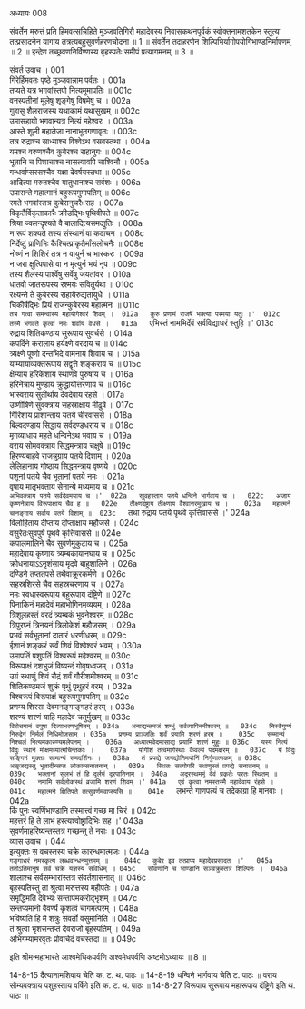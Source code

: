 अध्यायः 008

संवर्तेन मरुत्तं प्रति हिमवत्सन्निहिते मुञ्जवतिगिरौ महादेवस्य निवासकथनपूर्वकं स्वोक्तनामशतकेन स्तुत्या तत्प्रसादनेन यागाय तत्रत्यबहुसुवर्णहरणचोदना ॥ 1 ॥ संवर्तेन तदाहरणेन शिल्पिभिर्यागोपयोगिभाण्डनिर्मापणम् ॥ 2 ॥ इन्द्रेण तच्छ्रवणनिर्विण्णस्य बृहस्पतेः समीपं प्रत्यागमनम् ॥ 3 ॥

संवर्त उवाच ।	001  
गिरेर्हिमवतः पृष्ठे मुञ्जवान्नाम पर्वतः ।	001a  
तप्यते यत्र भगवांस्तपो नित्यमुमापतिः ॥	001c  
वनस्पतीनां मूलेषु शृङ्गेषु विषमेषु च ।	002a  
गुहासु शैलराजस्य यथाकामं यथासुखम् ॥	002c  
उमासहायो भगवान्यत्र नित्यं महेश्वरः ।	003a  
आस्ते शूली महातेजा नानाभूतगणावृतः ॥	003c  
तत्र रुद्राश्च साध्याश्च विश्वेऽथ वसवस्तथा ।	004a  
यमश्च वरुणश्चैव कुबेरश्च सहानुगः ॥	004c  
भूतानि च पिशाचाश्च नासत्यावपि चाश्विनौ ।	005a  
गन्धर्वाप्सरसश्चैव यक्षा देवर्षयस्तथा ॥	005c  
आदित्या मरुतश्चैव यातुधानाश्च सर्वशः ।	006a  
उपासन्ते महात्मानं बहुरूपमुमापतिम् ॥	006c  
रमते भगवांस्तत्र कुबेरानुचरैः सह ।	007a  
विकृतैर्विकृताकारैः क्रीडद्भिः पृथिवीपते ॥	007c  
श्रिया ज्वलन्दृश्यते वै बालादित्यसमद्युतिः ।	008a  
न रूपं शक्यते तस्य संस्थानं वा कदाचन ।	008c  
निर्देष्टुं प्राणिभिः कैश्चित्प्राकृतैर्मांसलोचनैः ॥	008e  
नोष्णं न शिशिरं तत्र न वायुर्न च भास्करः ।	009a  
न जरा क्षुत्पिपासे वा न मृत्युर्न भयं नृप ॥	009c  
तस्य शैलस्य पार्श्वेषु सर्वेषु जयतांवर ।	010a  
धातवो जातरूपस्य रश्मयः सवितुर्यथा ॥	010c  
रक्ष्यन्ते ते कुबेरस्य सहायैरुद्यतायुधैः ।	011a  
चिकीर्षद्भिः प्रियं राजन्कुबेरस्य महात्मनः ॥	011c  
`तत्र गत्वा समन्वास्य महायोगेश्वरं शिवम् ।	012a  
कुरु प्रणामं राजर्षे भक्त्या परमया यतुः ॥'	012c  
तस्मै भगवते कृत्वा नमः शर्वाय वेधसे ।	013a  
`एभिस्तं नामभिर्देवं सर्वविद्याधरं स्तुहि ॥'	013c  
रुद्राय शितिकण्ठाय सुरूपाय सुवर्चसे ।	014a  
कपर्दिने करालाय हर्यक्ष्णे वरदाय च ॥	014c  
त्र्यक्ष्णे पूष्णो दन्तभिदे वामनाय शिवाय च ।	015a  
याम्यायाव्यक्तरूपाय सद्वृत्ते शङ्कराय च ॥	015c  
क्षेम्याय हरिकेशाय स्थाणवे पुरुषाय च ।	016a  
हरिनेत्राय मुण्डाय क्रुद्धायोत्तरणाय च ॥	016c  
भास्वराय सुतीर्थाय देवदेवाय रंहसे ।	017a  
उष्णीषिणे सुवक्त्राय सहस्राक्षाय मीढुषे ॥	017c  
गिरिशाय प्राशान्ताय यतये चीरवाससे ।	018a  
बिल्वदण्डाय सिद्धाय सर्वदण्डधराय च ॥	018c  
मृगव्याधाय महते धन्विनेऽथ भवाय च ।	019a  
वराय सोमवक्त्राय सिद्धमन्त्राय चक्षुषे ॥	019c  
हिरण्यबाहवे राजन्नुग्राय पतये दिशाम् ।	020a  
लेलिहानाय गोष्ठाय सिद्धमन्त्राय वृष्णये ॥	020c  
पशूनां पतये चैव भूतानां पतये नमः ।	021a  
वृषाय मातृभक्ताय सेनान्ये मध्यमाय च ॥	021c  
`अभिवक्त्राय पतये सर्वदेवमयाय च ।'	022a  
स्रुवहस्ताय पतये धन्विने भार्गवाय च ।	022c  
अजाय कृष्णनेत्राय विरूपाक्षाय चैव ह ॥	022e  
तीक्ष्णदंष्ट्राय तीक्ष्णाय वैश्वानरमुखाय च ।	023a  
महात्मने चानङ्गाय सर्वाय पतये विशाम् ॥	023c  
`तथा रुद्राय पतये पृथवे कृत्तिवाससे ।'	024a  
विलोहिताय दीप्ताय दीप्ताक्षाय महौजसे ।	024c  
वसुरेतःसुवपुषे पृथवे कृत्तिवाससे ॥	024e  
कपालमालिने चैव सुवर्णमुकुटाय च ।	025a  
महादेवाय कृष्णाय त्र्यम्बकायानघाय च ॥	025c  
क्रोधनायाऽऽनृशंसाय मृदवे बाहुशालिने ।	026a  
दण्डिने तप्ततपसे तथैवाक्रूरकर्मणे ॥	026c  
सहस्रशिरसे चैव सहस्रचरणाय च ।	027a  
नमः स्वधास्वरूपाय बहुरूपाय दंष्ट्रिणे ॥	027c  
पिनाकिनं महादेवं महाभोगिनमव्ययम् ।	028a  
त्रिशूलहस्तं वरदं त्र्यम्बकं भुवनेश्वरम् ॥	028c  
त्रिपुरघ्नं त्रिनयनं त्रिलोकेशं महौजसम् ।	029a  
प्रभवं सर्वभूतानां दातारं धरणीधरम् ॥	029c  
ईशानं शङ्करं सर्वं शिवं विश्वेश्वरं भवम् ।	030a  
उमापतिं पशुपतिं विश्वरूपं महेश्वरम् ॥	030c  
विरूपाक्षं दशभुजं विष्यन्दं गोवृषध्वजम् ।	031a  
उग्रं स्थाणुं शिवं रौद्रं शर्वं गौरीशमीश्वरम् ॥	031c  
शितिकण्ठमजं शुक्रं पृथुं पृथुहरं वरम् ।	032a  
विश्वरूपं विरूपाक्षं बहुरूपमुमापतिम् ॥	032c  
प्रणम्य शिरसा देवमनङ्गाङ्गहरं हरम् ।	033a  
शरण्यं शरणं याहि महादेवं चतुर्मुखम् ॥	033c  
`विरोचमानं वपुषा दिव्याभरणभूषितम् ।	034a  
अनाद्यन्तमजं शम्भुं सर्वव्यापिनमीश्वरम् ॥	034c  
निस्त्रैगुण्यं निरुद्वेगं निर्मलं निधिमोजसाम् ।	035a  
प्रणम्य प्राञ्जलिः शर्वं प्रयामि शरणं हरम् ॥	035c  
सम्मान्यं निश्चलं नित्यमकारुण्यमलेपनम् ।	036a  
अध्यात्मवेदमासाद्य प्रयामि शरणं मुहुः ॥	036c  
यस्य नित्यं विदुः स्थानं मोक्षमध्यात्मचिन्तकाः ।	037a  
योगीशं तत्वमार्गस्थाः कैवल्यं पदमक्षरम् ॥	037c  
यं विदुः सङ्गिनं मुक्ताः सामान्यं समदर्शिनः ।	038a  
तं प्रपद्ये जगद्योनिमयोनिं निर्गुणात्मकम् ॥	038c  
असृजद्यस्तु भूतादीन्सप्त लोकान्सनातनान् ।	039a  
स्थितः सत्योपरि स्थाणुस्तं प्रपद्ये सनातनम् ॥	039c  
भक्तानां सुलभं तं हि दुर्लभं दूरपातिनाम् ।	040a  
अदूरस्थममुं देवं प्रकृतेः परतः स्थितम् ॥	040c  
नमामि सर्वलोकस्थं व्रजामि शरणं शिवम् ।'	041a  
एवं कृत्वा नमस्तस्मै महादेवाय रंहसे ।	041c  
महात्मने क्षितिपते तत्सुवर्णमवाप्स्यसि ॥	041e  
`लभन्ते गाणपत्यं च तदेकाग्रा हि मानवाः ।	042a  
किं पुनः स्वर्णिभाण्डानि तस्मात्त्वं गच्छ मा चिरं ॥	042c  
महत्तरं हि ते लाभं हस्त्यश्वोष्ट्रादिभिः सह ।'	043a  
सुवर्णमाहरिष्यन्तस्तत्र गच्छन्तु ते नराः ॥	043c  
व्यास उवाच ।	044  
इत्युक्तः स वचस्तस्य चक्रे कारन्धमात्मजः ।	044a  
`गङ्गाधरं नमस्कृत्य लब्धवान्धनमुत्तमम् ॥	044c  
कुबेर इव तत्प्राप्य महादेवप्रसादतः ।'	045a  
ततोऽतिमानुषं सर्वं चक्रे यज्ञस्य संविधिम् ॥	045c  
सौवर्णानि च भाण्डानि सञ्चक्रुस्तत्र शिल्पिनः ।	046a  
`शालाश्च सर्वसम्भारांस्तत्र संवर्तशासनात् ॥'	046c  
बृहस्पतिस्तु तां श्रुत्वा मरुत्तस्य महीपतेः ।	047a  
समृद्धिमति देवेभ्यः सन्तापमकरोद्भृशम् ॥	047c  
सन्तप्यमानो वैवर्ण्यं कृशत्वं चागमत्परम् ।	048a  
भविष्यति हि मे शत्रुः संवर्तो वसुमानिति ॥	048c  
तं श्रुत्वा भृशसन्तप्तं देवराजो बृहस्पतिम् ।	049a  
अभिगम्यामरवृतः प्रोवाचेदं वचस्तदा ॥ ॥	049c  

इति श्रीमन्महाभारते आश्वमेधिकपर्वणि अश्वमेधपर्वणि अष्टमोऽध्यायः ॥ 8 ॥

14-8-15 दैत्यानामशिवाय चेति क. ट. थ. पाठः ॥ 14-8-19 धन्विने भार्गवाय चेति ट. पाठः ॥ वराय सौम्यवक्त्राय पशुहस्ताय वर्षिणे इति क. ट. थ. पाठः  ॥ 14-8-27 विरूपाय सुरूपाय महारूपाय दंष्ट्रिणे इति थ. पाठः ॥
